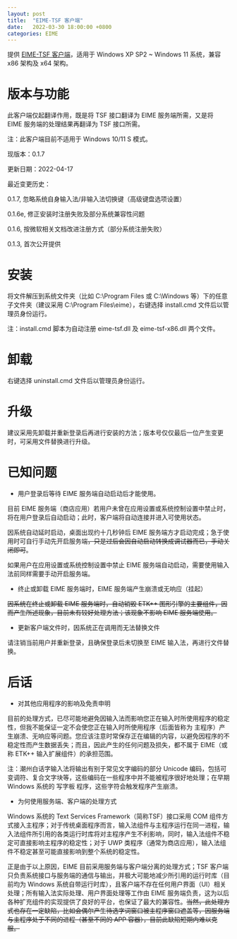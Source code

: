 ```yaml
---
layout: post
title:  "EIME-TSF 客户端"
date:   2022-03-30 18:00:00 +0800
categories: EIME
---
```


提供 [EIME-TSF 客户端](https://github.com/DonAnthonyLee/DonAnthonyLee.github.io/blob/main/stuff/eime-tsf-client-0.1.7.zip "EIME-TSF 客户端下载")，适用于 Windows XP SP2 ~ Windows 11 系统，兼容 x86 架构及 x64 架构。


# 版本与功能

此客户端仅起翻译作用，既是将 TSF 接口翻译为 EIME 服务端所需，又是将 EIME 服务端的处理结果再翻译为 TSF 接口所需。

注：此客户端目前不适用于 Windows 10/11 S 模式。


现版本：0.1.7

更新日期：2022-04-17


最近变更历史：

0.1.7, 忽略系统自身输入法/非输入法切换键（高级键盘选项设置）

0.1.6e, 修正安装时注册失败及部分系统兼容性问题

0.1.6, 按微软相关文档改进注册方式（部分系统注册失败）

0.1.3, 首次公开提供


# 安装

将文件解压到系统文件夹（比如 C:\Program Files 或 C:\Windows 等）下的任意子文件夹（建议采用 C:\Program Files\eime），右键选择 install.cmd 文件后以管理员身份运行。

注：install.cmd 脚本为自动注册 eime-tsf.dll 及 eime-tsf-x86.dll 两个文件。


# 卸载

右键选择 uninstall.cmd 文件后以管理员身份运行。


# 升级

建议采用先卸载并重新登录后再进行安装的方法；版本号仅仅最后一位产生变更时，可采用文件替换进行升级。


# 已知问题

+ 用户登录后等待 EIME 服务端自动启动后才能使用。

目前 EIME 服务端（商店应用）若用户未曾在应用设置或系统控制设置中禁止时，将在用户登录后自动启动；此时，客户端将自动连接并进入可使用状态。

因系统自动延时启动，桌面出现约十几秒钟后 EIME 服务端方才启动完成；急于使用时可自行手动先开启服务端~~，只是过后会因自动启动转换成调试器而已，手动关闭即可~~。

如果用户在应用设置或系统控制设置中禁止 EIME 服务端自动启动，需要使用输入法前同样需要手动开启服务端。


+ 终止或卸载 EIME 服务端时，EIME 服务端产生崩溃或无响应（挂起）

~~因系统在终止或卸载 EIME 服务端时，自动销毁 ETK++ 图形引擎的主要组件，因而产生所述现象，目前未有较好处理方法；该现象不影响 EIME 服务端使用。~~


+ 更新客户端文件时，因系统正在调用而无法替换文件

请注销当前用户并重新登录，且确保登录后未切换至 EIME 输入法，再进行文件替换。


# 后话

+ 对其他应用程序的影响及免责申明

目前的处理方式，已尽可能地避免因输入法而影响您正在输入时所使用程序的稳定性，但我不能保证一定不会使您正在输入时所使用程序（后面皆称为 主程序）产生崩溃、无响应等问题。您应该注意时常保存正在编辑的内容，以避免因程序的不稳定性而产生数据丢失；而且，因此产生的任何问题及损失，都不属于 EIME（或称 ETK++ 输入扩展组件）的承担范围。

注：潮州白话字输入法将输出有别于常见文字编码的部分 Unicode 编码，包括可变调符、复合文字块等，这些编码在一些程序中并不能被程序很好地处理；在早期 Windows 系统的 写字板 程序，这些字符会触发程序产生崩溃。

+ 为何使用服务端、客户端的处理方式

Windows 系统的 Text Services Framework（简称TSF）接口采用 COM 组件方式接入主程序；对于传统桌面程序而言，输入法组件与主程序运行在同一进程，输入法组件所引用的各类运行时库将对主程序产生不利影响，同时，输入法组件不稳定可直接影响主程序的稳定性；对于 UWP  类程序（通常为商店应用），输入法组件不稳定甚至可能直接影响到整个系统的稳定性。

正是由于以上原因，EIME 目前采用服务端与客户端分离的处理方式；TSF 客户端只负责系统接口与服务端的通信与输出，并极大可能地减少所引用的运行时库（目前均为 Windows 系统自带运行时库），且客户端不存在任何用户界面（UI）相关处理；所有输入法实际处理、用户界面处理等工作由 EIME 服务端负责，这为以后各种扩充组件的实现提供了良好的平台，也保证了最大的兼容性。~~当然，此处理方式也存在一定缺陷，比如会偶尔产生待选字词窗口被主程序窗口遮盖等，因服务端与主程序处于不同的进程（甚至不同的 APP 容器），目前此缺陷短期内难以克服。~~



